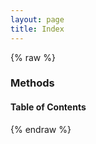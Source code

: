 ```yaml
---
layout: page
title: Index
---
```


{% raw %}
### Methods


<!-- Generated by documentation.js. Update this documentation by updating the source code. -->

#### Table of Contents
{% endraw %}